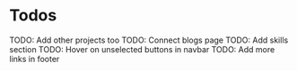 # Todos

TODO: Add other projects too
TODO: Connect blogs page
TODO: Add skills section
TODO: Hover on unselected buttons in navbar
TODO: Add more links in footer

